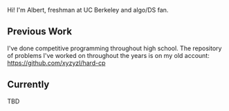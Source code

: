 Hi! I'm Albert, freshman at UC Berkeley and algo/DS fan.

## Previous Work
I've done competitive programming throughout high school. The repository of problems I've worked on throughout the years is on my old account: https://github.com/xyzyzl/hard-cp

## Currently
TBD
